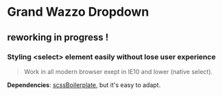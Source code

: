 Grand Wazzo Dropdown
====================

## reworking in progress !

### Styling &lt;select&gt; element easily without lose user experience

>  Work in all modern browser exept in IE10 and lower (native select).

__Dependencies__: [scssBoilerplate](https://github.com/laurentperroteau/scssBoilerplate), but it's easy to adapt.